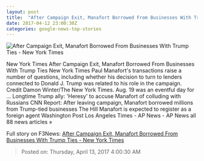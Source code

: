 ```yaml
---
layout: post
title:  "After Campaign Exit, Manafort Borrowed From Businesses With Trump Ties - New York Times"
date: 2017-04-12 23:00:30Z
categories: google-news-top-stories
---
```


![After Campaign Exit, Manafort Borrowed From Businesses With Trump Ties - New York Times](https://static01.nyt.com/images/2017/04/13/us/13MANAFORT-01p/13MANAFORT-01p-facebookJumbo-v2.jpg)

New York Times After Campaign Exit, Manafort Borrowed From Businesses With Trump Ties New York Times Paul Manafort's transactions raise a number of questions, including whether his decision to turn to lenders connected to Donald J. Trump was related to his role in the campaign. Credit Damon Winter/The New York Times. Aug. 19 was an eventful day for ... Longtime Trump ally: 'Heresy' to accuse Manafort of colluding with Russians CNN Report: After leaving campaign, Manafort borrowed millions from Trump-tied businesses The Hill Manafort is expected to register as a foreign agent Washington Post Los Angeles Times - AP News - AP News all 88 news articles »


Full story on F3News: [After Campaign Exit, Manafort Borrowed From Businesses With Trump Ties - New York Times](http://www.f3nws.com/n/akFXYB)

> Posted on: Thursday, April 13, 2017 4:00:30 AM

